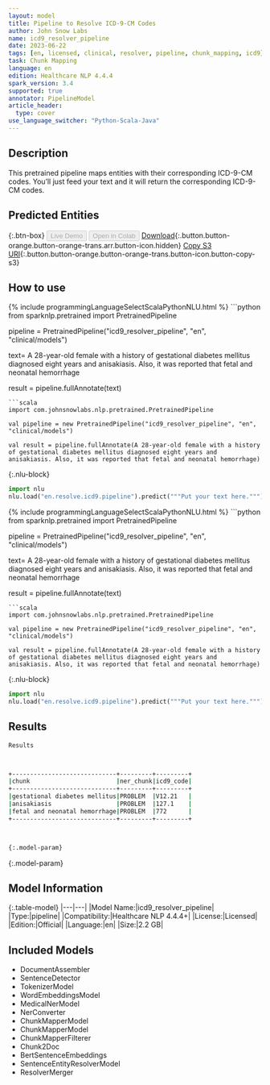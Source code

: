 ```yaml
---
layout: model
title: Pipeline to Resolve ICD-9-CM Codes
author: John Snow Labs
name: icd9_resolver_pipeline
date: 2023-06-22
tags: [en, licensed, clinical, resolver, pipeline, chunk_mapping, icd9]
task: Chunk Mapping
language: en
edition: Healthcare NLP 4.4.4
spark_version: 3.4
supported: true
annotator: PipelineModel
article_header:
  type: cover
use_language_switcher: "Python-Scala-Java"
---
```


## Description

This pretrained pipeline maps entities with their corresponding ICD-9-CM codes. You’ll just feed your text and it will return the corresponding ICD-9-CM codes.

## Predicted Entities



{:.btn-box}
<button class="button button-orange" disabled>Live Demo</button>
<button class="button button-orange" disabled>Open in Colab</button>
[Download](https://s3.amazonaws.com/auxdata.johnsnowlabs.com/clinical/models/icd9_resolver_pipeline_en_4.4.4_3.4_1687424787354.zip){:.button.button-orange.button-orange-trans.arr.button-icon.hidden}
[Copy S3 URI](s3://auxdata.johnsnowlabs.com/clinical/models/icd9_resolver_pipeline_en_4.4.4_3.4_1687424787354.zip){:.button.button-orange.button-orange-trans.button-icon.button-copy-s3}

## How to use

<div class="tabs-box" markdown="1">
{% include programmingLanguageSelectScalaPythonNLU.html %}
```python
from sparknlp.pretrained import PretrainedPipeline

pipeline = PretrainedPipeline("icd9_resolver_pipeline", "en", "clinical/models")

text= A 28-year-old female with a history of gestational diabetes mellitus diagnosed eight years and anisakiasis. Also, it was reported that fetal and neonatal hemorrhage

result = pipeline.fullAnnotate(text)
```
```scala
import com.johnsnowlabs.nlp.pretrained.PretrainedPipeline

val pipeline = new PretrainedPipeline("icd9_resolver_pipeline", "en", "clinical/models")

val result = pipeline.fullAnnotate(A 28-year-old female with a history of gestational diabetes mellitus diagnosed eight years and anisakiasis. Also, it was reported that fetal and neonatal hemorrhage)
```


{:.nlu-block}
```python
import nlu
nlu.load("en.resolve.icd9.pipeline").predict("""Put your text here.""")
```

</div>

<div class="tabs-box" markdown="1">
{% include programmingLanguageSelectScalaPythonNLU.html %}
```python
from sparknlp.pretrained import PretrainedPipeline

pipeline = PretrainedPipeline("icd9_resolver_pipeline", "en", "clinical/models")

text= A 28-year-old female with a history of gestational diabetes mellitus diagnosed eight years and anisakiasis. Also, it was reported that fetal and neonatal hemorrhage

result = pipeline.fullAnnotate(text)
```
```scala
import com.johnsnowlabs.nlp.pretrained.PretrainedPipeline

val pipeline = new PretrainedPipeline("icd9_resolver_pipeline", "en", "clinical/models")

val result = pipeline.fullAnnotate(A 28-year-old female with a history of gestational diabetes mellitus diagnosed eight years and anisakiasis. Also, it was reported that fetal and neonatal hemorrhage)
```

{:.nlu-block}
```python
import nlu
nlu.load("en.resolve.icd9.pipeline").predict("""Put your text here.""")
```
</div>

## Results

```bash
Results



+-----------------------------+---------+---------+
|chunk                        |ner_chunk|icd9_code|
+-----------------------------+---------+---------+
|gestational diabetes mellitus|PROBLEM  |V12.21   |
|anisakiasis                  |PROBLEM  |127.1    |
|fetal and neonatal hemorrhage|PROBLEM  |772      |
+-----------------------------+---------+---------+



{:.model-param}
```

{:.model-param}
## Model Information

{:.table-model}
|---|---|
|Model Name:|icd9_resolver_pipeline|
|Type:|pipeline|
|Compatibility:|Healthcare NLP 4.4.4+|
|License:|Licensed|
|Edition:|Official|
|Language:|en|
|Size:|2.2 GB|

## Included Models

- DocumentAssembler
- SentenceDetector
- TokenizerModel
- WordEmbeddingsModel
- MedicalNerModel
- NerConverter
- ChunkMapperModel
- ChunkMapperModel
- ChunkMapperFilterer
- Chunk2Doc
- BertSentenceEmbeddings
- SentenceEntityResolverModel
- ResolverMerger
